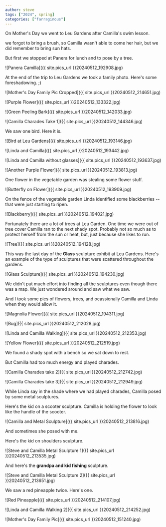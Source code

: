 ```yaml
---
author: steve
tags: ["2024", spring]
categories: ["farraginous"]
---
```

On Mother's Day we went to Leu Gardens after Camilla's swim lesson.   

we forgot to bring a brush, so Camilla wasn't able to come her hair, but we did remember to bring sun hats.  

But first we stopped at Panera for lunch and to pose by a tree.  

![Panera Camilla]({{ site.pics_url }}20240512_192908.jpg)

At the end of the trip to Leu Gardens we took a family photo. Here's some foreshadowing. ;)  


![Mother's Day Family Pic Cropped]({{ site.pics_url }}20240512_214651.jpg)


![Purple Flower]({{ site.pics_url }}20240512_133322.jpg)

![Green Peeling Bark]({{ site.pics_url }}20240512_142033.jpg)

![Camilla Charades Take 1]({{ site.pics_url }}20240512_144346.jpg)




We saw one bird. Here it is.  

![Bird at Leu Gardens]({{ site.pics_url }}20240512_193146.jpg)

![Linda and Camilla]({{ site.pics_url }}20240512_193442.jpg)

![Linda and Camilla without glasses]({{ site.pics_url }}20240512_193637.jpg)

![Another Purple Flower]({{ site.pics_url }}20240512_193813.jpg)

One flower in the vegetable garden was stealing some flower stuff.  

![Butterfly on Flower]({{ site.pics_url }}20240512_193909.jpg)

On the fence of the vegetable garden Linda identified some blackberries -- that were just starting to ripen.  

![Blackberry]({{ site.pics_url }}20240512_194021.jpg)

Fortunately there are a lot of trees at Leu Garden. One time we were out of tree cover Camilla ran to the next shady spot. Probably not so much as to protect herself from the sun or heat, but, just because she likes to run.  

![Tree]({{ site.pics_url }}20240512_194128.jpg)

This was the last day of the **Glass** sculpture exhibit at Leu Gardens. Here's an example of the type of sculptures that were scattered throughout the gardens.

![Glass Sculpture]({{ site.pics_url }}20240512_194230.jpg)

We didn't put much effort into finding all the sculptures even though there was a map. We just wondered around and saw what we saw.  

And I took some pics of flowers, trees, and ocassionally Camilla and Linda when they would allow it.  

![Magnolia Flower]({{ site.pics_url }}20240512_194311.jpg)

![Bug]({{ site.pics_url }}20240512_212028.jpg)


![Linda and Camilla Walking]({{ site.pics_url }}20240512_212353.jpg)

![Yellow Flower]({{ site.pics_url }}20240512_212519.jpg)

We found a shady spot with a bench so we sat down to rest.  

But Camilla had too much energy and played charades.  

![Camilla Charades take 2]({{ site.pics_url }}20240512_212742.jpg)

![Camilla Charades take 3]({{ site.pics_url }}20240512_212949.jpg)

While Linda say in the shade where we had played charades, Camilla posed by some metal sculptures.  

Here's the kid on a scooter sculpture. Camilla is holding the flower to look like the handle of the scooter.  

![Camilla and Metal Sculpture]({{ site.pics_url }}20240512_213816.jpg)

And sometimes she posed with me.  

Here's the kid on shoulders sculpture.  

![Steve and Camilla Metal Sculpture 1]({{ site.pics_url }}20240512_213535.jpg)

And here's the **grandpa and kid fishing** sculpture.  

![Steve and Camilla Metal Sculpture 2]({{ site.pics_url }}20240512_213651.jpg)

We saw a red pineapple twice.  Here's one.  

![Red Pineapple]({{ site.pics_url }}20240512_214107.jpg)

![Linda and Camilla Walking 2]({{ site.pics_url }}20240512_214252.jpg)

![Mother's Day Family Pic]({{ site.pics_url }}20240512_151240.jpg)
